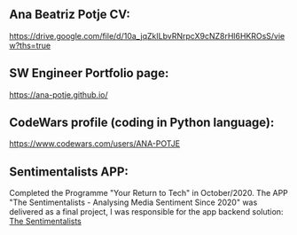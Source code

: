 ## Ana Beatriz Potje CV:
https://drive.google.com/file/d/10a_jqZkILbvRNrpcX9cNZ8rHl6HKROsS/view?ths=true

## SW Engineer Portfolio page:
https://ana-potje.github.io/

## CodeWars profile (coding in Python language):
https://www.codewars.com/users/ANA-POTJE

## Sentimentalists APP: 
Completed the Programme "Your Return to Tech" in October/2020.
The APP "The Sentimentalists - Analysing Media Sentiment Since 2020" was delivered as a final project, I was responsible for the app backend solution:
[The Sentimentalists](https://thesentimentalists.github.io)
